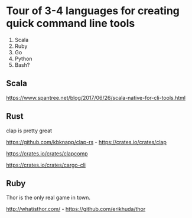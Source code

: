 # Tour of 3-4 languages for creating quick command line tools

1. Scala
2. Ruby
3. Go
4. Python
5. Bash?

## Scala

https://www.spantree.net/blog/2017/06/26/scala-native-for-cli-tools.html

## Rust

clap is pretty great

https://github.com/kbknapp/clap-rs - https://crates.io/crates/clap

https://crates.io/crates/clapcomp

https://crates.io/crates/cargo-cli

## Ruby

Thor is the only real game in town.

http://whatisthor.com/ - https://github.com/erikhuda/thor
